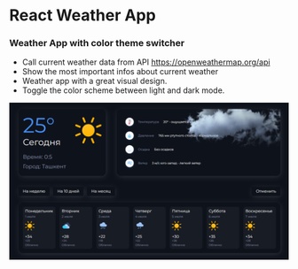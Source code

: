 # React Weather App

### Weather App with color theme switcher

- Call current weather data from API https://openweathermap.org/api
- Show the most important infos about current weather
- Weather app with a great visual design.
- Toggle the color scheme between light and dark mode.

![preview img](/preview.png)
